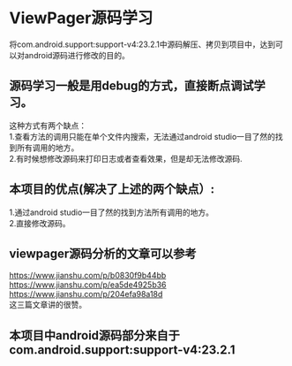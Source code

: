 # ViewPager源码学习
将com.android.support:support-v4:23.2.1中源码解压、拷贝到项目中，达到可以对android源码进行修改的目的。
## 源码学习一般是用debug的方式，直接断点调试学习。
这种方式有两个缺点：</br>
1.查看方法的调用只能在单个文件内搜索，无法通过android studio一目了然的找到所有调用的地方。</br>
2.有时候想修改源码来打印日志或者查看效果，但是却无法修改源码.
## 本项目的优点(解决了上述的两个缺点）:
1.通过android studio一目了然的找到方法所有调用的地方。</br>
2.直接修改源码。
## viewpager源码分析的文章可以参考
https://www.jianshu.com/p/b0830f9b44bb </br>
https://www.jianshu.com/p/ea5de4925b36 </br>
https://www.jianshu.com/p/204efa98a18d </br>
这三篇文章讲的很赞。
## 本项目中android源码部分来自于com.android.support:support-v4:23.2.1
